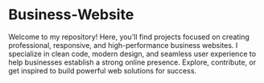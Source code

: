 # Business-Website
Welcome to my repository! Here, you'll find projects focused on creating professional, responsive, and high-performance business websites. I specialize in clean code, modern design, and seamless user experience to help businesses establish a strong online presence. Explore, contribute, or get inspired to build powerful web solutions for success.
